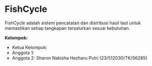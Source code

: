 # FishCycle
FishCycle adalah sistem pencatatan dan distribusi hasil laut untuk memastikan setiap tangkapan tersalurkan sesuai kebutuhan.

**Kelompok:**
- Ketua Kelompok: 
- Anggota 1: 
- Anggota 2: Sharon Nakisha Hezharu Putri (23/512030/TK/56285)